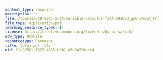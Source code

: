 ```yaml
---
content_type: resource
description: ''
file: /courses/18-02sc-multivariable-calculus-fall-2010/3_goGnJm5sA_transcript.pdf
file_type: application/pdf
learning_resource_types: []
license: https://creativecommons.org/licenses/by-nc-sa/4.0/
ocw_type: OCWFile
resourcetype: Document
title: 3play pdf file
uid: f1c2258a-f825-4283-b8b2-a5a8422daef4
---
```

